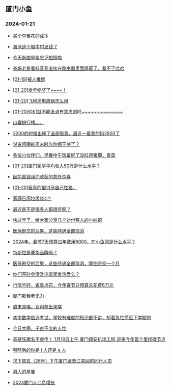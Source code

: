 ## 厦门小鱼 
### 2024-01-21

+ [买个早餐花的成本](http://bbs.xmfish.com/read-htm-tid-18137989.html)

+ [海沧这个城中村发钱了](http://bbs.xmfish.com/read-htm-tid-18137975.html)

+ [今天新娘早妆忘记拍照啦](http://bbs.xmfish.com/read-htm-tid-18138025.html)

+ [爸妈老是看抖音我直接在路由器里面屏蔽了，看不了哈哈](http://bbs.xmfish.com/read-htm-tid-18138115.html)

+ [[01-19]被人推倒](http://bbs.xmfish.com/read-htm-tid-18137974.html)

+ [[01-20]发年终奖了~~~~！](http://bbs.xmfish.com/read-htm-tid-18138087.html)

+ [[01-20]飞利浦电放锅怎么用](http://bbs.xmfish.com/read-htm-tid-18138061.html)

+ [[01-20]你们就不能发点有意思的吗~~~~~~~~~~~~~~](http://bbs.xmfish.com/read-htm-tid-18138095.html)

+ [山寨排行榜。。。](http://bbs.xmfish.com/read-htm-tid-18138083.html)

+ [3200的时候出掉了全部股票，最近一看我的妈2800了](http://bbs.xmfish.com/read-htm-tid-18138067.html)

+ [说说闲暇的周末时光你都干啥了？](http://bbs.xmfish.com/read-htm-tid-18138119.html)

+ [各位小伙伴们，早餐中午饭备好了没红烧猪脚，青菜](http://bbs.xmfish.com/read-htm-tid-18137993.html)

+ [[01-20]厦门家庭平均收入50万是什么水平？](http://bbs.xmfish.com/read-htm-tid-18138141.html)

+ [因包裹错误而收获的意外惊喜](http://bbs.xmfish.com/read-htm-tid-18138149.html)

+ [[01-20]我真的很讨厌自己性格，](http://bbs.xmfish.com/read-htm-tid-18138179.html)

+ [家庭日用垃圾袋4个](http://bbs.xmfish.com/read-htm-tid-18138003.html)

+ [最近是不是很多人都很穷啊？](http://bbs.xmfish.com/read-htm-tid-18138276.html)

+ [快过年了，给大家分享几个对付客人的小妙招](http://bbs.xmfish.com/read-htm-tid-18138253.html)

+ [医保断交的后果，这些待遇全部取消](http://bbs.xmfish.com/read-htm-tid-18138320.html)

+ [2024年。春节7天预算过年费用6000，在小鱼网是什么水平？](http://bbs.xmfish.com/read-htm-tid-18138344.html)

+ [特斯拉是豪华品牌吗？](http://bbs.xmfish.com/read-htm-tid-18138257.html)

+ [医保断交的后果，这些待遇全部取消，哪怕断交一个月](http://bbs.xmfish.com/read-htm-tid-18138320.html)

+ [你们平时会清洗电饭煲发热盘么？](http://bbs.xmfish.com/read-htm-tid-18138175.html)

+ [行情不好，省着点花，今年春节只预算总花费6万元](http://bbs.xmfish.com/read-htm-tid-18138295.html)

+ [厦门欺我老无力](http://bbs.xmfish.com/read-htm-tid-18138203.html)

+ [周末来咯，女司机出来咯](http://bbs.xmfish.com/read-htm-tid-18138213.html)

+ [初中数学临近考试，学校有难度的知识都不讲，却着急忙慌赶下学期的](http://bbs.xmfish.com/read-htm-tid-18138227.html)

+ [今日大寒，千古不变的人性](http://bbs.xmfish.com/read-htm-tid-18138372.html)

+ [基建狂魔名不虚传！  1月18日上午  厦门翔安机场工程  迎来今年首个里程碑节点](http://bbs.xmfish.com/read-htm-tid-18138314.html)

+ [喝醉后的你是 i 人还是 e 人](http://bbs.xmfish.com/read-htm-tid-18138304.html)

+ [求下周五（26号）下午厦门至晋江来回的同行人员](http://bbs.xmfish.com/read-htm-tid-18138313.html)

+ [男人的早餐](http://bbs.xmfish.com/read-htm-tid-18138317.html)

+ [2023厦门人口负增长](http://bbs.xmfish.com/read-htm-tid-18138371.html)

